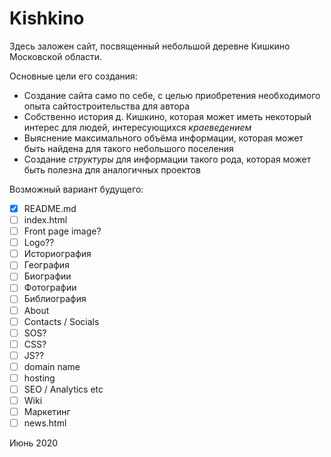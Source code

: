 # Kishkino

Здесь заложен сайт, посвященный небольшой деревне Кишкино Московской области.

Основные цели его создания:
* Создание сайта само по себе, с целью приобретения необходимого опыта сайтостроительства для автора
* Собственно история д. Кишкино, которая может иметь некоторый интерес для людей, интересующихся _краеведением_
* Выяснение максимального объёма информации, которая может быть найдена для такого небольшого поселения
* Создание _структуры_ для информации такого рода, которая может быть полезна для аналогичных проектов

Возможный вариант будущего:
- [x] README.md
- [ ] index.html
- [ ] Front page image?
- [ ] Logo??
- [ ] Историография
- [ ] География
- [ ] Биографии
- [ ] Фотографии
- [ ] Библиография
- [ ] About
- [ ] Contacts / Socials
- [ ] SOS?
- [ ] CSS?
- [ ] JS??
- [ ] domain name
- [ ] hosting
- [ ] SEO / Analytics etc
- [ ] Wiki
- [ ] Маркетинг
- [ ] news.html

Июнь 2020
